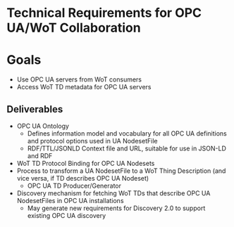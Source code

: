 # Technical Requirements for OPC UA/WoT Collaboration

# Goals
- Use OPC UA servers from WoT consumers
- Access WoT TD metadata for OPC UA servers

## Deliverables
* OPC UA Ontology
   - Defines information model and vocabulary for all OPC UA definitions and protocol options used in UA NodesetFile
   - RDF/TTL/JSONLD Context file and URL, suitable for use in JSON-LD and RDF
* WoT TD Protocol Binding for OPC UA Nodesets
* Process to transform a UA NodesetFile to a WoT Thing Description (and vice versa, if TD describes OPC UA Nodeset)
   - OPC UA TD Producer/Generator
* Discovery mechanism for fetching WoT TDs that describe OPC UA NodesetFiles in OPC UA installations
   - May generate new requirements for Discovery 2.0 to support existing OPC UA discovery
